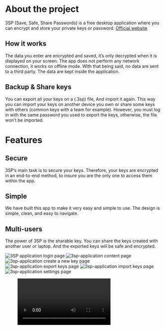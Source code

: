 # About the project
3SP (Save, Safe, Share Passwords) is a free desktop application where you can encrypt and store your private keys or password.
[Official website](https://3sp.medostudios.com)

## How it works
The data you enter are encrypted and saved, it’s only decrypted when it is displayed on your screen. The app does not perform any network connection, it works on offline mode. With that being said, no data are sent to a third party. The data are kept inside the application.

## Backup & Share keys
You can export all your keys on a (.3sp) file, And import it again. This way you can import your keys on another device you own or share some keys with others (common keys with a team for example). However, you must log in with the same password you used to export the keys, otherwise, the file won’t be imported.

# Features

## Secure
3SP’s main task is to secure your keys. Therefore, your keys are encrypted in an end-to-end method, to insure you are the only one to access them within the app.

## Simple
We have built this app to make it very easy and simple to use. The design is simple, clean, and easy to navigate.

## Multi-users
The power of 3SP is the sharable key. You can share the keys created with another user or laptop. And the exported keys will be safe and encrypted.

<img src="/projects/3sp-app/page-1.png" alt="3SP application login page" />
<img src="/projects/3sp-app/page-2.png" alt="3sp-application content page" />
<img src="/projects/3sp-app/page-3.png" alt="3sp-application create a new key page" />
<img src="/projects/3sp-app/page-4.png" alt="3sp-application export keys page" />
<img src="/projects/3sp-app/page-5.png" alt="3sp-application import keys page" />
<img src="/projects/3sp-app/page-6.png" alt="3sp-application settings page" />
<figure>
    <video controls>
        <source src="/projects/3sp-app/presentation.mp4" type="video/mp4">
    </video>
</figure>
